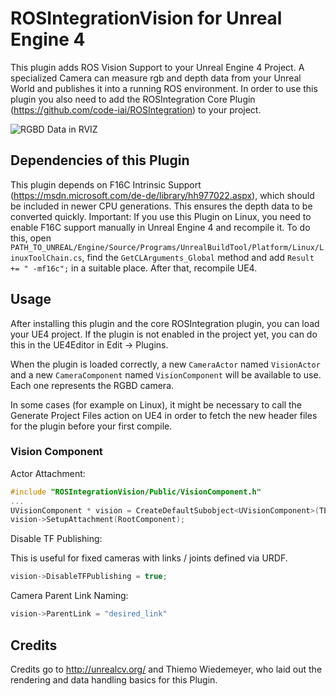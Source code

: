 # ROSIntegrationVision for Unreal Engine 4
This plugin adds ROS Vision Support to your Unreal Engine 4 Project. 
A specialized Camera can measure rgb and depth data from your Unreal World and publishes it into a running ROS environment.
In order to use this plugin you also need to add the ROSIntegration Core Plugin (https://github.com/code-iai/ROSIntegration) to your project.

![RGBD Data in RVIZ](http://i.imgur.com/N45Pa28.png)


## Dependencies of this Plugin
This plugin depends on F16C Intrinsic Support (https://msdn.microsoft.com/de-de/library/hh977022.aspx), which should be included in newer CPU generations. This ensures the depth data to be converted quickly.
Important: If you use this Plugin on Linux, you need to enable F16C support manually in Unreal Engine 4 and recompile it.
To do this, open 
`PATH_TO_UNREAL/Engine/Source/Programs/UnrealBuildTool/Platform/Linux/LinuxToolChain.cs`, find the `GetCLArguments_Global` method and add `Result += " -mf16c";` in a suitable place. After that, recompile UE4.

## Usage
After installing this plugin and the core ROSIntegration plugin, you can load your UE4 project.
If the plugin is not enabled in the project yet, you can do this in the UE4Editor in Edit -> Plugins.

When the plugin is loaded correctly, a new `CameraActor` named `VisionActor` and a new `CameraComponent` named `VisionComponent` will be available to use.
Each one represents the RGBD camera.

In some cases (for example on Linux), it might be necessary to call the Generate Project Files action on UE4 in order to fetch the new header files for the plugin before your first compile. 

### Vision Component

Actor Attachment:

```c++
#include "ROSIntegrationVision/Public/VisionComponent.h"
...
UVisionComponent * vision = CreateDefaultSubobject<UVisionComponent>(TEXT("Vision"));
vision->SetupAttachment(RootComponent);
```

Disable TF Publishing:

This is useful for fixed cameras with links / joints defined via URDF.
 
```c++
vision->DisableTFPublishing = true;
```

Camera Parent Link Naming:

```c++
vision->ParentLink = "desired_link"
```

## Credits
Credits go to http://unrealcv.org/ and Thiemo Wiedemeyer, who laid out the rendering and data handling basics for this Plugin.
